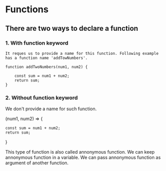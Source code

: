 # Functions 

## There are two ways to declare a function

### 1. With function keyword

    It reques us to provide a name for this function. Following example has a function name 'addTowNumbers'.

    function addTwoNumbers(num1, num2) {

        const sum = num1 + num2;
        return sum;
    }

### 2. Without function keyword

We don't provide a name for such function.

(num1, num2) => {

    const sum = num1 + num2;
    return sum;
}

This type of function is also called annonymous function.
We can keep annonymous function in a variable.
We can pass annonymous function as argument of another function.

